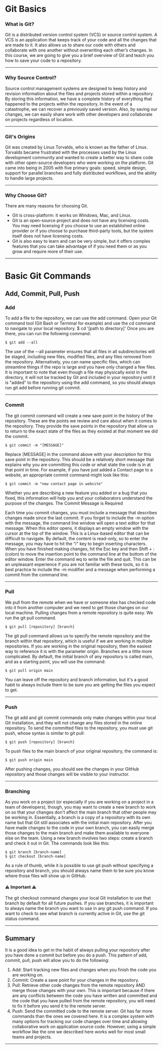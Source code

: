# Git Basics

###  What is Git?

Git is a distributed version control system (VCS) or source control system. A VCS is an application that keeps track of your code and all the changes that are made to it. It also allows us to share our code with others and collaborate with one another without overwriting each other’s changes. In this course, we are going to give you a brief overview of Git and teach you how to save your code to a repository.

---
### Why Source Control?

Source control management systems are designed to keep history and revision information about the files and projects stored within a repository. By storing this information, we have a complete history of everything that happened to the projects within the repository. In the event of a catastrophe, we can recover a previously saved version. Also, by saving our changes, we can easily share work with other developers and collaborate on projects regardless of location.

---
### Git's Origins

Git was created by Linus Torvalds, who is known as the father of Linux. Torvalds became frustrated with the processes used by the Linux development community and wanted to create a better way to share code with other open-source developers who were working on the platform. Git came into being in 2005 with five primary goals: speed, simple design, support for parallel branches and fully distributed workflows, and the ability to handle large projects.

---
### Why Choose Git?

There are many reasons for choosing Git.
- Git is cross-platform: it works on Windows, Mac, and Linux.
- Git is an open-source project and does not have any licensing costs. You may need licensing if you choose to use an established online provider or if you choose to purchase third-party tools, but the system itself does not have licensing costs.
- Git is also easy to learn and can be very simple, but it offers complex features that you can take advantage of if you need them or as you grow and require more of their use.

---
# Basic Git Commands

## Add, Commit, Pull, Push

### Add

To add a file to the repository, we can use the add command. Open your Git command tool (Git Bash or Terminal for example) and use the cd command to navigate to your local repository.
$ cd '[path to directory]'
Once you are there, you can run the following command:
```
$ git add --all
```
The use of the --all parameter ensures that all files in all subdirectories will be staged, including new files, modified files, and any files removed from the repository. Alternatively, you can name specific files, which can streamline things if the repo is large and you have only changed a few files.
It is important to note that even though a file may physically exist in the directory, it will not be tracked by Git and included in your repository until it is "added" to the repository using the add command, so you should always run git add before running git commit.

---
### Commit

The git commit command will create a new save point in the history of the repository. These are the points we review and care about when it comes to the repository. They provide the save points in the repository that allow us to return to the exact state of the files as they existed at that moment we did the commit.
```
$ git commit -m "[MESSAGE]"
```
Replace [MESSAGE] in the command above with your description for this save point in the repository. This should be a relatively short message that explains why you are committing this code or what state the code is in at that point in time. For example, if you have just added a Contact page to a website, an appropriate commit command might look like this:
```
$ git commit -m "new contact page in website"
```
Whether you are describing a new feature you added or a bug that you fixed, this information will help you and your collaborators understand the purpose of the changes.
The Commit Message is Required

Each time you commit changes, you must include a message that describes changes made since the last commit. If you forget to include the -m option with the message, the command line window will open a text editor for that message. When this editor opens, it displays an empty window with the cursor at the top of the window. This is a Linux-based editor that can be difficult to navigate. By default, the content is read-only, so to enter the message, you may have to hit the "i" key to begin inserting characters. When you have finished making changes, hit the Esc key and then Shift + : (colon) to move the insertion point to the command line at the bottom of the editor window. Enter the command wq to write the file and quit. This can be an unpleasant experience if you are not familiar with these tools, so it is best practice to include the -m modifier and a message when performing a commit from the command line.

---
### Pull

We pull from the remote when we have or someone else has checked code into it from another computer and we need to get those changes on our local machine. Pulling changes from a remote repository is quite easy. We run the git pull command.
```
$ git pull [repository] [branch]
```
The git pull command allows us to specify the remote repository and the branch within that repository, which is useful if we are working in multiple repositories. If you are working in the original repository, then the easiest way to reference it is with the parameter origin.
Branches are a little more complicated. By default, the initial branch of any repository is called main, and as a starting point, you will use the command:
```
$ git pull origin main
```
You can leave off the repository and branch information, but it's a good habit to always include them to be sure you are getting the files you expect to get.

---
### Push

The git add and git commit commands only make changes within your local Git installation, and they will not change any files stored in the online repository. To send the committed files to the repository, you must use git push, whose syntax is similar to git pull:
```
$ git push [repository] [branch]
```
To push files to the main branch of your original repository, the command is:
```
$ git push origin main
```
After pushing changes, you should see the changes in your GitHub repository and those changes will be visible to your instructor.

---
### Branching

As you work on a project (or especially if you are working on a project in a team of developers), though, you may want to create a new branch to work on so that your changes don't affect the main branch that other people may be working in. Essentially, a branch is a copy of a repository with its own name but that Git still associates with the initial main repository. After you have made changes to the code in your own branch, you can easily merge those changes to the main branch and make them available to everyone else on the team.
Using a new branch involves two steps: create a branch and check it out in Git. The commands look like this:
```
$ git branch [branch-name]
$ git checkout [branch-name]
```
As a rule of thumb, while it is possible to use git push without specifying a repository and branch, you should always name them to be sure you know where those files will show up in GitHub.

#### ⚠️ Important ⚠️ 
The git checkout command changes your local Git installation to use that branch by default for all future pushes. If you use branches, it is important to always name the branch you want to use in any git push command.
If you want to check to see what branch is currently active in Git, use the git status command.

---
## Summary

It is a good idea to get in the habit of always pulling your repository after you have done a commit but before you do a push. This pattern of add, commit, pull, push will allow you to do the following:
1. Add: Start tracking new files and changes when you finish the code you are working on.
2. Commit: Create a save point for your changes in the repository.
3. Pull: Retrieve other code changes from the remote repository AND merge those changes with your own. This is important because if there are any conflicts between the code you have written and committed and the code that you have pulled from the remote repository, you will need to fix it before you send it to the remote server.
4. Push: Send the committed code to the remote server.
Git has far more commands than the ones we covered here. It is a complex system with many options for tracking our code changes over time and allowing collaborative work on application source code. However, using a simple workflow like the one we described here works well for most small teams and projects.

---
